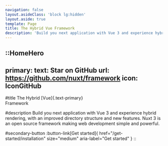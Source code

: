 ```yaml
---
navigation: false
layout.asideClass: 'block lg:hidden'
layout.aside: true
template: Page
title: The Hybrid Vue Framework
description: 'Build you next application with Vue 3 and experience hybrid rendering, with an improved directory structure and new features Nuxt 3 is an open source framework making web development simple and powerful.'
---
```


::HomeHero
---
primary:
  text: Star on GitHub
  url: https://github.com/nuxt/framework
  icon: IconGitHub
---

#title
The Hybrid [Vue]{.text-primary}<br>
Framework

#description
Build you next application with Vue 3 and experience hybrid rendering, with an improved directory structure and new features.
Nuxt 3 is an open source framework making web development simple and powerful.

#secondary-button
:button-link[Get started]{ href="/get-started/installation" size="medium" aria-label="Get started" }
::
